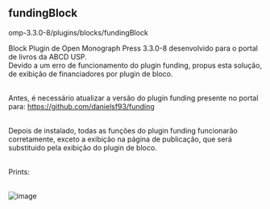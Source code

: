 ## fundingBlock

omp-3.3.0-8/plugins/blocks/fundingBlock<br>

Block Plugin de Open Monograph Press 3.3.0-8 desenvolvido para o portal de livros da ABCD USP.<br>
Devido a um erro de funcionamento do plugin funding, propus esta solução, de exibição de financiadores por plugin de bloco.<br><br>

Antes, é necessário atualizar a versão do plugin funding presente no portal para: https://github.com/danielsf93/funding <br><br>

Depois de instalado, todas as funções do plugin funding funcionarão corretamente, exceto a exibição na página de publicação, que será substituido pela exibição do plugin de bloco.<br>

<br>Prints:<br><br>

![image](https://github.com/danielsf93/fundingBlock/assets/114300053/14ed1fd8-7700-48ef-8610-f1ee9c23de1c) <br>



